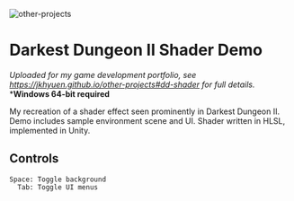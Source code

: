 ![other-projects](https://github.com/JKHYuen/DarkestDungeonII-ShaderDemo/assets/53157428/6c049eb1-e123-4c14-b154-bb8f77660972)

# Darkest Dungeon II Shader Demo
*Uploaded for my game development portfolio, see https://jkhyuen.github.io/other-projects#dd-shader for full details.*
***Windows 64-bit required** 

My recreation of a shader effect seen prominently in Darkest Dungeon II. Demo includes sample environment scene and UI. Shader written in HLSL, implemented in Unity.

## Controls
    Space: Toggle background
      Tab: Toggle UI menus
